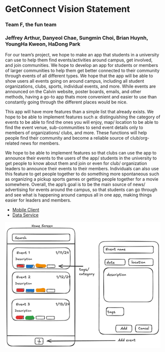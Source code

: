 # GetConnect Vision Statement
### Team F, the fun team
### Jeffrey Arthur, Danyeol Chae, Sungmin Choi, Brian Huynh, YoungHa Kweon, HaDong Park

For our team’s project, we hope to make an app that students in a university can use to help them find events/activities around campus, get involved, and join
communities. We hope to develop an app for students or members of larger communities to help them get better connected to their community through events of all different
types. We hope that the app will be able to show users all events going on around campus, including all student organizations, clubs, sports, individual events, and more. 
While events are announced on the Calvin website, poster boards, emails, and other methods, having a go-to app thats more convenient and easier to use than constantly going 
through the different places would be nice. 


This app will have more features than a simple list that already exists. We hope to be able to implement features such a: distinguishing the category of events to be able 
to find the ones you will enjoy, map/ location to be able to find the event venue, sub-communities to send event details only to members of organizations/ clubs, and more. 
These functions will help people find their community and become a reliable source of club/org-related news for members. 
 

 We hope to be able to implement features so that clubs can use the app to announce their events to the users of the app/ students in the university to get people to know 
 about them and join or even for club/ organization leaders to announce their events to their members. Individuals can also use this feature to get people together to do 
 something more spontaneous such as organizing a pickup sports games or getting people together for a movie somewhere. Overall, the app’s goal is to be the main source of news/ advertising for events around the campus, so that students can go through and see what is happening around 
 campus all in one app, making things easier for leaders and members.

- [Mobile Client](https://github.com/calvin-cs262-fall2024-thefunteam/Service)
- [Data Service](https://github.com/calvin-cs262-fall2024-thefunteam/Client)

![prototype](https://github.com/calvin-cs262-fall2024-thefunteam/Project/blob/main/images/HomePage%20Design.png)
